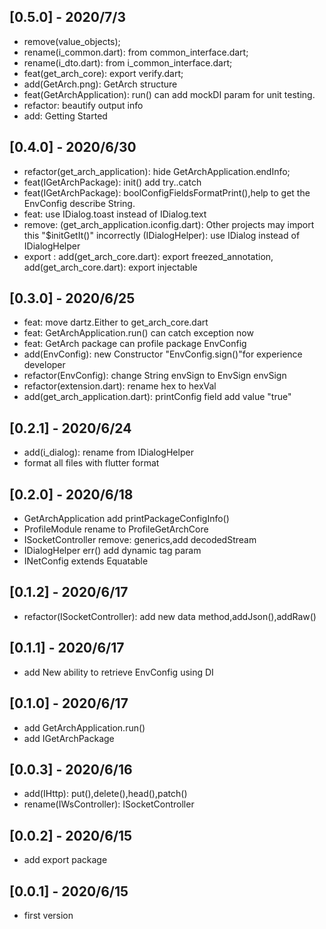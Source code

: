 ## [0.5.0] - 2020/7/3
* remove(value_objects);
* rename(i_common.dart): from common_interface.dart;
* rename(i_dto.dart): from i_common_interface.dart;
* feat(get_arch_core): export verify.dart;
* add(GetArch.png): GetArch structure
* feat(GetArchApplication): run() can add mockDI param for unit testing.
* refactor: beautify output info
* add: Getting Started

## [0.4.0] - 2020/6/30
* refactor(get_arch_application): hide GetArchApplication.endInfo;
* feat(IGetArchPackage): init() add try..catch
* feat(IGetArchPackage): boolConfigFieldsFormatPrint(),help to get the EnvConfig describe String.
* feat: use IDialog.toast instead of IDialog.text
* remove:
(get_arch_application.iconfig.dart): Other projects may import this "$initGetIt()" incorrectly
(IDialogHelper): use IDialog instead of IDialogHelper
* export :
add(get_arch_core.dart): export freezed_annotation,
add(get_arch_core.dart): export injectable

## [0.3.0] - 2020/6/25
* feat: move dartz.Either to get_arch_core.dart
* feat: GetArchApplication.run() can catch exception now
* feat: GetArch package can profile package EnvConfig
* add(EnvConfig): new Constructor "EnvConfig.sign()"for experience developer
* refactor(EnvConfig): change String envSign to EnvSign envSign
* refactor(extension.dart): rename hex to hexVal
* add(get_arch_application.dart): printConfig field add value "true"

## [0.2.1] - 2020/6/24
* add(i_dialog): rename from IDialogHelper
* format all files with flutter format

## [0.2.0] - 2020/6/18
* GetArchApplication add printPackageConfigInfo()
* ProfileModule rename to ProfileGetArchCore
* ISocketController remove: generics,add decodedStream
* IDialogHelper  err() add dynamic tag param
* INetConfig extends Equatable


## [0.1.2] - 2020/6/17

* refactor(ISocketController): add new data method,addJson(),addRaw()

## [0.1.1] - 2020/6/17

* add New ability to retrieve EnvConfig using DI

## [0.1.0] - 2020/6/17

* add GetArchApplication.run()
* add IGetArchPackage

## [0.0.3] - 2020/6/16

* add(IHttp): put(),delete(),head(),patch()
* rename(IWsController): ISocketController

## [0.0.2] - 2020/6/15

* add export package

## [0.0.1] - 2020/6/15

* first version
